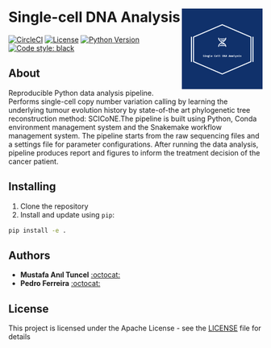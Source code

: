 # Single-cell DNA Analysis <img src="figures/logo.png" align="right" width="160">

[![CircleCI](https://circleci.com/gh/anilbey/dna-pipeline.svg?style=svg&circle-token=7d59442470c38d05f7d1661a97da237d482684ef)](https://circleci.com/gh/anilbey/dna-pipeline)
[![License](http://img.shields.io/:license-Apache%202-green.svg)](http://www.apache.org/licenses/LICENSE-2.0.txt)
[![Python Version](https://img.shields.io/badge/python-3-blue.svg)](https://img.shields.io/badge/python-3-blue.svg)
[![Code style: black](https://img.shields.io/badge/code%20style-black-000000.svg)](https://github.com/psf/black)

## About
Reproducible Python data analysis pipeline. Performs single-cell copy number variation calling by learning the underlying tumour evolution history by state-of-the art phylogenetic tree reconstruction method: SCICoNE.The pipeline is built using Python, Conda environment management system and the Snakemake workflow management system. The pipeline starts from the raw sequencing files and a settings file for parameter configurations. After running the data analysis, pipeline produces report and figures to inform the treatment decision of the cancer patient.


## Installing
1. Clone the repository
2. Install and update using `pip`:
  ```bash
  pip install -e .
  ```

## Authors

* **Mustafa Anıl Tuncel**  [:octocat:](https://github.com/anilbey)
* **Pedro Ferreira** [:octocat:](https://github.com/pedrofale)

## License

This project is licensed under the Apache License - see the [LICENSE](LICENSE) file for details
